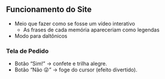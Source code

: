 ## Funcionamento do Site

- Meio que fazer como se fosse um vídeo interativo
  - As frases de cada memória apareceriam como legendas
- Modo para daltônicos

### Tela de Pedido

- Botão “Sim!” → confete e trilha alegre.
- Botão “Não 😜” → foge do cursor (efeito divertido).
